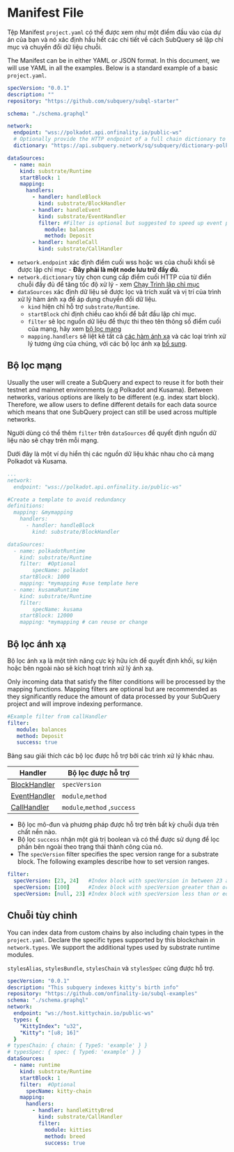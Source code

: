 # Manifest File

Tệp Manifest `project.yaml` có thể được xem như một điểm đầu vào của dự án của bạn và nó xác định hầu hết các chi tiết về cách SubQuery sẽ lập chỉ mục và chuyển đổi dữ liệu chuỗi.

The Manifest can be in either YAML or JSON format. In this document, we will use YAML in all the examples. Below is a standard example of a basic `project.yaml`.

``` yml
specVersion: "0.0.1"
description: ""
repository: "https://github.com/subquery/subql-starter"

schema: "./schema.graphql"

network:
  endpoint: "wss://polkadot.api.onfinality.io/public-ws"
  # Optionally provide the HTTP endpoint of a full chain dictionary to speed up processing
  dictionary: "https://api.subquery.network/sq/subquery/dictionary-polkadot"

dataSources:
  - name: main
    kind: substrate/Runtime
    startBlock: 1
    mapping:
      handlers:
        - handler: handleBlock
          kind: substrate/BlockHandler
        - handler: handleEvent
          kind: substrate/EventHandler
          filter: #Filter is optional but suggested to speed up event processing
            module: balances
            method: Deposit
        - handler: handleCall
          kind: substrate/CallHandler
```

- `network.endpoint` xác định điểm cuối wss hoặc ws của chuỗi khối sẽ được lập chỉ mục - **Đây phải là một node lưu trữ đầy đủ**.
- `network.dictionary` tùy chọn cung cấp điểm cuối HTTP của từ điển chuỗi đầy đủ để tăng tốc độ xử lý - xem [Chạy Trình lập chỉ mục](../run/run.md#using-a-dictionary)
- `dataSources` xác định dữ liệu sẽ được lọc và trích xuất và vị trí của trình xử lý hàm ánh xạ để áp dụng chuyển đổi dữ liệu.
  - `kind` hiện chỉ hỗ trợ `substrate/Runtime`.
  - `startBlock` chỉ định chiều cao khối để bắt đầu lập chỉ mục.
  - `filter` sẽ lọc nguồn dữ liệu để thực thi theo tên thông số điểm cuối của mạng, hãy xem [bộ lọc mạng](#network-filters)
  - `mapping.handlers` sẽ liệt kê tất cả [các hàm ánh xạ](./mapping.md) và các loại trình xử lý tương ứng của chúng, với các bộ lọc ánh xạ [ bổ sung](#mapping-filters).

## Bộ lọc mạng

Usually the user will create a SubQuery and expect to reuse it for both their testnet and mainnet environments (e.g Polkadot and Kusama). Between networks, various options are likely to be different (e.g. index start block). Therefore, we allow users to define different details for each data source which means that one SubQuery project can still be used across multiple networks.

Người dùng có thể thêm `filter` trên `dataSources` để quyết định nguồn dữ liệu nào sẽ chạy trên mỗi mạng.

Dưới đây là một ví dụ hiển thị các nguồn dữ liệu khác nhau cho cả mạng Polkadot và Kusama.

```yaml
...
network:
  endpoint: "wss://polkadot.api.onfinality.io/public-ws"

#Create a template to avoid redundancy
definitions:
  mapping: &mymapping
    handlers:
      - handler: handleBlock
        kind: substrate/BlockHandler

dataSources:
  - name: polkadotRuntime
    kind: substrate/Runtime
    filter:  #Optional
        specName: polkadot
    startBlock: 1000
    mapping: *mymapping #use template here
  - name: kusamaRuntime
    kind: substrate/Runtime
    filter: 
        specName: kusama
    startBlock: 12000 
    mapping: *mymapping # can reuse or change
```

## Bộ lọc ánh xạ

Bộ lọc ánh xạ là một tính năng cực kỳ hữu ích để quyết định khối, sự kiện hoặc bên ngoài nào sẽ kích hoạt trình xử lý ánh xạ.

Only incoming data that satisfy the filter conditions will be processed by the mapping functions. Mapping filters are optional but are recommended as they significantly reduce the amount of data processed by your SubQuery project and will improve indexing performance.

```yaml
#Example filter from callHandler
filter: 
   module: balances
   method: Deposit
   success: true
```

Bảng sau giải thích các bộ lọc được hỗ trợ bởi các trình xử lý khác nhau.

| Handler                                    | Bộ lọc được hỗ trợ           |
| ------------------------------------------ | ---------------------------- |
| [BlockHandler](./mapping.md#block-handler) | `specVersion`                |
| [EventHandler](./mapping.md#event-handler) | `module`,`method`            |
| [CallHandler](./mapping.md#call-handler)   | `module`,`method` ,`success` |


-  Bộ lọc mô-đun và phương pháp được hỗ trợ trên bất kỳ chuỗi dựa trên chất nền nào.
- Bộ lọc `success` nhận một giá trị boolean và có thể được sử dụng để lọc phần bên ngoài theo trạng thái thành công của nó.
- The `specVersion` filter specifies the spec version range for a substrate block. The following examples describe how to set version ranges.

```yaml
filter:
  specVersion: [23, 24]   #Index block with specVersion in between 23 and 24 (inclusive).
  specVersion: [100]      #Index block with specVersion greater than or equal 100.
  specVersion: [null, 23] #Index block with specVersion less than or equal 23.
```

## Chuỗi tùy chỉnh

You can index data from custom chains by also including chain types in the `project.yaml`. Declare the specific types supported by this blockchain in `network.types`. We support the additional types used by substrate runtime modules.

`stylesAlias`, `stylesBundle`, `stylesChain` và `stylesSpec` cũng được hỗ trợ.

``` yml
specVersion: "0.0.1"
description: "This subquery indexes kitty's birth info"
repository: "https://github.com/onfinality-io/subql-examples"
schema: "./schema.graphql"
network:
  endpoint: "ws://host.kittychain.io/public-ws"
  types: {
    "KittyIndex": "u32",
    "Kitty": "[u8; 16]"
  }
# typesChain: { chain: { Type5: 'example' } }
# typesSpec: { spec: { Type6: 'example' } }
dataSources:
  - name: runtime
    kind: substrate/Runtime
    startBlock: 1
    filter:  #Optional
      specName: kitty-chain 
    mapping:
      handlers:
        - handler: handleKittyBred
          kind: substrate/CallHandler
          filter:
            module: kitties
            method: breed
            success: true
```
